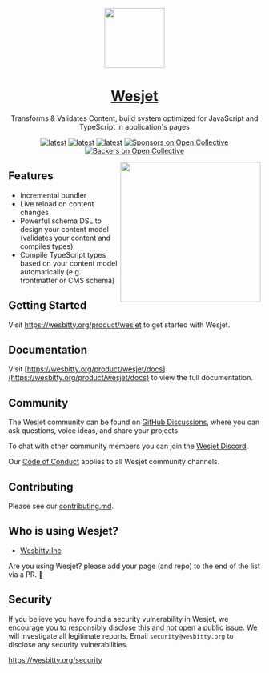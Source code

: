 <p align="center">
  <a href="https://wesbitty.org/product/wesjet">
    <picture>
      <source media="(prefers-color-scheme: dark)" srcset="https://res.cloudinary.com/wesbitty/image/upload/v1681349717/brand/logo.png">
      <img src="https://res.cloudinary.com/wesbitty/image/upload/v1681349717/brand/logo.png" height="120">
    </picture>
    <h1 align="center">Wesjet</h1>
  </a>
<p align="center">Transforms & Validates Content, build system optimized for JavaScript and TypeScript in application's pages</p>
</p>

<p align="center">
 <a href="https://www.npmjs.com/wesjet" title="latest"><img alt="latest" src="https://img.shields.io/npm/v/wesjet/latest?style=for-the-badge&logo=wesjet&logoColor=ffffff&color=66BF3C" /></a>
 <a href="https://github.com/wesbitty/wesjet/blob/master/README.md" title="latest"><img alt="latest" src="https://img.shields.io/github/license/wesbitty/wesjet?style=for-the-badge&logo=wesjet&logoColor=ffffff&color=66BF3C" /></a>
  <a href="https://github.com/wesbitty/wesbitty/discussions/3" title="latest"><img alt="latest" src="https://img.shields.io/badge/community-join-4BC424.svg?style=for-the-badge&logo=Wesbitty&logoColor=ffffff&color=66BF3C" /></a>
<a href="#sponsors"><img src="https://opencollective.com/wesbitty/sponsors/badge.svg?style=for-the-badge&logo=Wesbitty&logoColor=ffffff&color=66BF3C" alt="Sponsors on Open Collective" /></a>
<a href="#backers"><img src="https://opencollective.com/wesbitty/backers/badge.svg?style=for-the-badge&logo=Wesbitty&logoColor=ffffff&color=66BF3C" alt="Backers on Open Collective" /></a>
</p>

<img align="right" src="./docs/assets/release-it.svg?raw=true" height="280">

## Features

- Incremental bundler
- Live reload on content changes
- Powerful schema DSL to design your content model (validates your content and compiles types)
- Compile TypeScript types based on your content model automatically (e.g. frontmatter or CMS schema)

## Getting Started

Visit <a aria-label="wesjet learn" href="https://wesbitty.org/product/wesjet">https://wesbitty.org/product/wesjet</a> to get started with Wesjet.

## Documentation

Visit [https://wesbitty.org/product/wesjet/docs](https://wesbitty.org/product/wesjet/docs) to view the full documentation.

## Community

The Wesjet community can be found on [GitHub Discussions](https://github.com/wesbitty/wesjet/discussions), where you can ask questions, voice ideas, and share your projects.

To chat with other community members you can join the [Wesjet Discord](https://wesbitty.org/discord).

Our [Code of Conduct](https://github.com/wesbitty/wesjet/blob/automated/CODE_OF_CONDUCT.md) applies to all Wesjet community channels.

## Contributing

Please see our [contributing.md](/contributing.md).

## Who is using Wesjet?

- [Wesbitty Inc](https://wesbitty.org)

Are you using Wesjet? please add your page (and repo) to the end of the list via a PR. 🙏

## Security

If you believe you have found a security vulnerability in Wesjet, we encourage you to responsibly disclose this and not open a public issue. We will investigate all legitimate reports. Email `security@wesbitty.org` to disclose any security vulnerabilities.

https://wesbitty.org/security
